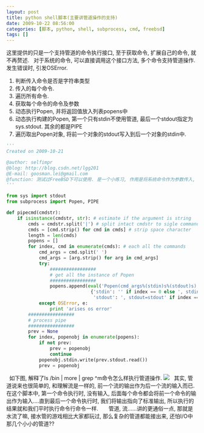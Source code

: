 ```yaml
---
layout: post
title: python shell脚本(主要讲管道操作的支持)
date: 2009-10-22 08:56:00
categories: [脚本, python, shell, subprocess, cmd, freebsd]
tags: []
---
```

这里提供的只是一个支持管道的命令执行接口, 至于获取命令, 扩展自己的命令, 就不再赘述.
 
对于系统的命令, 可以直接调用这个接口方法, 多个命令支持管道操作.  发生错误时, 引发OSError.
 
 
 
1. 判断传入命令是否是字符串类型
2. 传入的每个命令.
3. 遍历所有命令.
4. 获取每个命令的命令及参数
5. 动态执行Popen, 并将返回值放入列表popens中
6. 动态执行构建的Popen, 第一个只有stdin不使用管道, 最后一个stdout指定为sys.stdout. 其余的都是PIPE
7. 遍历取出Popen对象, 将前一个对象的stdout写入到后一个对象的stdin中.
 

```python
'''
Created on 2009-10-21

@author: selfimpr
@blog: http://blog.csdn.net/lgg201
@E-mail: goosman.lei@gmail.com
@function: 测试过FreeBSD下可以使用. 是一个小练习, 作用是将系统命令作为参数传入, 执行.  接受的参数支持管道操作, 管道操作符使用|.
'''

from sys import stdout
from subprocess import Popen, PIPE

def pipecmd(cmdstr):
    if isinstance(cmdstr, str): # estimate if the argument is string
        cmds = cmdstr.split('|') # split intact cmdstr to sigle command
        cmds = [cmd.strip() for cmd in cmds] # strip space character
        length = len(cmds)
        popens = []
        for index, cmd in enumerate(cmds): # each all the commands
            cmd_args = cmd.split(' ')
            cmd_args = [arg.strip() for arg in cmd_args]
            try:
                #################
                # get all the instance of Popen
                #################
                popens.append(eval('Popen(cmd_args%(stdin)s%(stdout)s)' % /
                               {'stdin': '' if index == 0 else ', stdin=PIPE', /
                                'stdout': ', stdout=stdout' if index == length - 1 else ', stdout=PIPE'}))
            except OSError, e:
                print 'arises os error'
        #################
        # process pipe
        #################
        prev = None
        for index, popenobj in enumerate(popens):
            if not prev:
                prev = popenobj
                continue
            popenobj.stdin.write(prev.stdout.read())
            prev = popenobj
```

 
如下图, 解释了ls /bin | more | grep ^m命令怎么样执行管道操作.
![](http://hi.csdn.net/attachment/200910/22/8670_1256173858K9Z1.jpg)
 
其实, 管道说来也很简单的, 和理解流是一样的, 前一个流的输出作为后一个流的输入而已.  在这个脚本中, 第一个命令执行时, 没有输入, 后面每个命令都会将前一个命令的输出作为输入....直到最后一个命令执行时, 我们将输出指向了标准输出, 所以执行的结果就和我们平时执行命令行命令一样.    
 
管道, 流......讲的更通俗一点, 那就是水流了嘛, 接水管的游戏相比大家都玩过, 那么复杂的管道都能接出来, 还怕I/O中那几个小小的管道??
